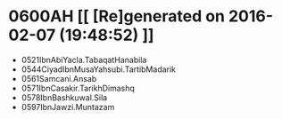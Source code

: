 # 0600AH [[ [Re]generated on 2016-02-07 (19:48:52) ]]

* 0521IbnAbiYacla.TabaqatHanabila
* 0544CiyadIbnMusaYahsubi.TartibMadarik
* 0561Samcani.Ansab
* 0571IbnCasakir.TarikhDimashq
* 0578IbnBashkuwal.Sila
* 0597IbnJawzi.Muntazam
